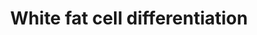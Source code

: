 ---
annotations:
- id: CL:0000448
  parent: native cell
  type: Cell Type Ontology
  value: white fat cell
- id: PW:0000003
  parent: signaling pathway
  type: Pathway Ontology
  value: signaling pathway
authors:
- Schwalie
- MaintBot
- Egonw
- Bart Smeets
- MirellaKalafati
- Khanspers
citedin:
- link: 10.15252/embr.202153083
  title: Reprogramming of glucocorticoid receptor function by hypoxia (2021)
description: The transcription factors involved in white fat cell differentiation
  are shown, specifically their pattern of activity from the preadipocyte to the adipocyte
  (fat cells) stage. Adipose tissue, composed of white and brown adipose tissue, is
  composed of adipocytes. This pathway is primarily studied to understand factors
  that contribute to obesity and diabetes. Transcriptional and hormonal regulators
  of adipocyte formation are indicated.
last-edited: 2023-04-25
organisms:
- Mus musculus
redirect_from:
- /index.php/Pathway:WP2872
- /instance/WP2872
- /instance/WP2872_r126379
revision: r126379
schema-jsonld:
- '@context': https://schema.org/
  '@id': https://wikipathways.github.io/pathways/WP2872.html
  '@type': Dataset
  creator:
    '@type': Organization
    name: WikiPathways
  description: The transcription factors involved in white fat cell differentiation
    are shown, specifically their pattern of activity from the preadipocyte to the
    adipocyte (fat cells) stage. Adipose tissue, composed of white and brown adipose
    tissue, is composed of adipocytes. This pathway is primarily studied to understand
    factors that contribute to obesity and diabetes. Transcriptional and hormonal
    regulators of adipocyte formation are indicated.
  keywords:
  - Cebpa
  - Cebpb
  - Cebpd
  - Creb1
  - Ddit3 (CHOP)
  - Ebf1
  - Egr2 (Krox20)
  - Evi1
  - Foxo1
  - Gata2
  - Gata3
  - Glucocorticoids
  - Ins1
  - Irf3
  - Irf4
  - Klf15
  - Klf2
  - Klf4
  - Klf5
  - Lxr (Nr1h3)
  - Nr2f2
  - Nr3c1 (GR)
  - Pparg
  - Rara
  - Rora
  - Srebf1
  - Stat5a
  - Stat5b
  - Tcf7l1
  - Tle3
  - Wnt10b
  - Zfp423
  - cAMP
  - catenin (Ctnna1)
  license: CC0
  name: White fat cell differentiation
seo: CreativeWork
title: White fat cell differentiation
wpid: WP2872
---